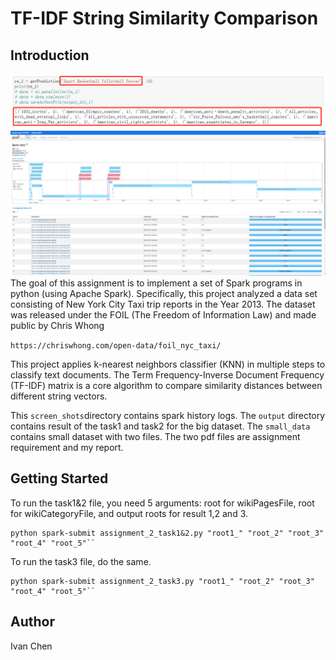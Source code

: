 # TF-IDF String Similarity Comparison


## Introduction
![Image](screen_shots/example.jpg)
![Image](screen_shots/task_1&2.jpg)
The goal of this assignment is to implement a set of Spark programs in python (using Apache Spark).
Specifically, this project analyzed a data set consisting of New York City Taxi trip reports in the
Year 2013. The dataset was released under the FOIL (The Freedom of Information Law) and made public
by Chris Whong 

``https://chriswhong.com/open-data/foil_nyc_taxi/``

This project applies k-nearest neighbors classifier (KNN) in multiple steps to classify text documents.
The Term Frequency-Inverse Document Frequency (TF-IDF) matrix is a core algorithm to compare similarity distances between different string vectors. 

This ``screen_shots``directory contains spark history logs. The ``output`` directory contains result of the task1 and task2 for the big dataset.
The `small_data` contains small dataset with two files. The two pdf files are assignment requirement and my report.

## Getting Started
To run the task1&2 file, you need 5 arguments: root for wikiPagesFile, root for wikiCategoryFile, and output roots for result 1,2 and 3. 

    python spark-submit assignment_2_task1&2.py "root1_" "root_2" "root_3" "root_4" "root_5"``

To run the task3 file, do the same.

    python spark-submit assignment_2_task3.py "root1_" "root_2" "root_3" "root_4" "root_5"``
## Author
Ivan Chen
